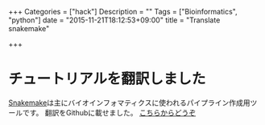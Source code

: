 +++
Categories = ["hack"]
Description = ""
Tags = ["Bioinformatics", "python"]
date = "2015-11-21T18:12:53+09:00"
title = "Translate snakemake"

+++

# チュートリアルを翻訳しました

[Snakemake](https://bitbucket.org/johanneskoester/snakemake/wiki/Home)は主にバイオインフォマティクスに使われるパイプライン作成用ツールです。
翻訳をGithubに載せました。
[こちらからどうぞ](https://github.com/joemphilips/Translate_Snakemake_Tutorial)
